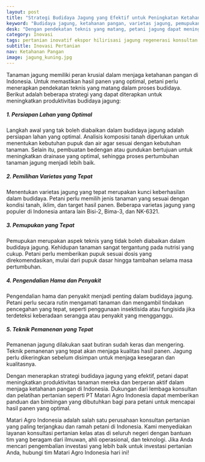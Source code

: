 ```yaml
---
layout: post
title: "Strategi Budidaya Jagung yang Efektif untuk Peningkatan Ketahanan Pangan"
keyword: "Budidaya jagung, ketahanan pangan, varietas jagung, pemupukan, pengendalian hama dan penyakit, teknik pemanenan, matari agro Indonesia"
desk: "Dengan pendekatan teknis yang matang, petani jagung dapat meningkatkan hasil panen dan berkontribusi pada ketahanan pangan. Artikel ini membahas berbagai strategi budidaya jagung mulai dari pemilihan varietas hingga teknik pemanenan yang efektif"
category: Inovasi
tags: pertanian inovatif ekspor hilirisasi jagung regenerasi konsultan ketahanan pangan
subtitle: Inovasi Pertanian
nav: Ketahanan Pangan
image: jagung_kuning.jpg
---
```



Tanaman jagung memiliki peran krusial dalam menjaga ketahanan pangan di Indonesia. Untuk memastikan hasil panen yang optimal, petani perlu menerapkan pendekatan teknis yang matang dalam proses budidaya. Berikut adalah beberapa strategi yang dapat diterapkan untuk meningkatkan produktivitas budidaya jagung:

##### 1. Persiapan Lahan yang Optimal

Langkah awal yang tak boleh diabaikan dalam budidaya jagung adalah persiapan lahan yang optimal. Analisis komposisi tanah diperlukan untuk menentukan kebutuhan pupuk dan air agar sesuai dengan kebutuhan tanaman. Selain itu, pembuatan bedengan atau gundukan bertujuan untuk meningkatkan drainase yang optimal, sehingga proses pertumbuhan tanaman jagung menjadi lebih baik.

##### 2. Pemilihan Varietas yang Tepat

Menentukan varietas jagung yang tepat merupakan kunci keberhasilan dalam budidaya. Petani perlu memilih jenis tanaman yang sesuai dengan kondisi tanah, iklim, dan target hasil panen. Beberapa varietas jagung yang populer di Indonesia antara lain Bisi-2, Bima-3, dan NK-6321.

##### 3. Pemupukan yang Tepat

Pemupukan merupakan aspek teknis yang tidak boleh diabaikan dalam budidaya jagung. Kehidupan tanaman sangat tergantung pada nutrisi yang cukup. Petani perlu memberikan pupuk sesuai dosis yang direkomendasikan, mulai dari pupuk dasar hingga tambahan selama masa pertumbuhan.

##### 4. Pengendalian Hama dan Penyakit

Pengendalian hama dan penyakit menjadi penting dalam budidaya jagung. Petani perlu secara rutin mengamati tanaman dan mengambil tindakan pencegahan yang tepat, seperti penggunaan insektisida atau fungisida jika terdeteksi keberadaan serangga atau penyakit yang mengganggu.

##### 5. Teknik Pemanenan yang Tepat

Pemanenan jagung dilakukan saat butiran sudah keras dan mengering. Teknik pemanenan yang tepat akan menjaga kualitas hasil panen. Jagung perlu dikeringkan sebelum disimpan untuk menjaga kesegaran dan kualitasnya.

Dengan menerapkan strategi budidaya jagung yang efektif, petani dapat meningkatkan produktivitas tanaman mereka dan berperan aktif dalam menjaga ketahanan pangan di Indonesia. Dukungan dari lembaga konsultan dan pelatihan pertanian seperti PT Matari Agro Indonesia dapat memberikan panduan dan bimbingan yang dibutuhkan bagi para petani untuk mencapai hasil panen yang optimal.

Matari Agro Indonesia adalah salah satu perusahaan konsultan pertanian yang paling terjangkau dan ramah petani di Indonesia. Kami menyediakan layanan konsultasi pertanian kelas atas di seluruh negeri dengan bantuan tim yang beragam dari ilmuwan, ahli operasional, dan teknologi. Jika Anda mencari pengembalian investasi yang lebih baik untuk investasi pertanian Anda, hubungi tim Matari Agro Indonesia hari ini!
